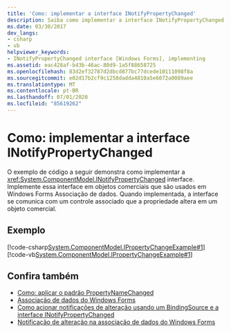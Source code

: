 ```yaml
---
title: 'Como: implementar a interface INotifyPropertyChanged'
description: Saiba como implementar a interface INotifyPropertyChanged em objetos comerciais que são usados em Windows Forms Associação de dados.
ms.date: 03/30/2017
dev_langs:
- csharp
- vb
helpviewer_keywords:
- INotifyPropertyChanged interface [Windows Forms], implementing
ms.assetid: eac428af-b43b-46ac-80d9-1a5f88658725
ms.openlocfilehash: 83d2ef32787d2dbcd877bc77dcede10111098f8a
ms.sourcegitcommit: e02d17b2cf9c1258dadda4810a5e6072a0089aee
ms.translationtype: MT
ms.contentlocale: pt-BR
ms.lasthandoff: 07/01/2020
ms.locfileid: "85619262"
---
```

# <a name="how-to-implement-the-inotifypropertychanged-interface"></a>Como: implementar a interface INotifyPropertyChanged
O exemplo de código a seguir demonstra como implementar a <xref:System.ComponentModel.INotifyPropertyChanged> interface. Implemente essa interface em objetos comerciais que são usados em Windows Forms Associação de dados. Quando implementada, a interface se comunica com um controle associado que a propriedade altera em um objeto comercial.  
  
## <a name="example"></a>Exemplo  
 [!code-csharp[System.ComponentModel.IPropertyChangeExample#1](~/samples/snippets/csharp/VS_Snippets_Winforms/System.ComponentModel.IPropertyChangeExample/CS/Form1.cs#1)]
 [!code-vb[System.ComponentModel.IPropertyChangeExample#1](~/samples/snippets/visualbasic/VS_Snippets_Winforms/System.ComponentModel.IPropertyChangeExample/VB/Form1.vb#1)]  
  
## <a name="see-also"></a>Confira também

- [Como: aplicar o padrão PropertyNameChanged](how-to-apply-the-propertynamechanged-pattern.md)
- [Associação de dados do Windows Forms](windows-forms-data-binding.md)
- [Como acionar notificações de alteração usando um BindingSource e a interface INotifyPropertyChanged](./controls/raise-change-notifications--bindingsource.md)
- [Notificação de alteração na associação de dados do Windows Forms](change-notification-in-windows-forms-data-binding.md)
